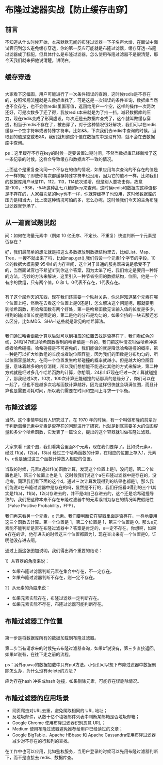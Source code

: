 # 布隆过滤器实战【防止缓存击穿】

## 前言

不知道从什么时候开始，本来默默无闻的布隆过滤器一下子名声大燥，在面试中面试官问到怎么避免缓存穿透，你的第一反应可能就是布隆过滤器，缓存穿透=布隆过滤器成了标配，但具体什么是布隆过滤器，怎么使用布隆过滤器不是很清楚，那今天我们就来把他说清楚，讲明白。

## 缓存穿透

<img src="" />

大家看下这幅图，用户可能进行了一次条件错误的查询，这时候redis是不存在的，按照常规流程就是去数据库找了，可是这是一次错误的条件查询，数据库当然也不会存在，也不会往redis里面写值，返回给用户一个空，这样的操作一次两次还好，可是次数多了还了得，我放redis本来就是为了挡一挡，减轻数据库的压力，现在redis变成了形同虚设，每次还是去数据库查找了，这个就叫做缓存穿透，相当于redis不存在了，被击穿了，对于这种情况很好解决，我们可以在redis缓存一个空字符串或者特殊字符串，比如&&，下次我们去redis中查询的时候，当取到的值是空或者&&，我们就知道这个值在数据库中是没有的，就不会在去数据库中查询。

ps：这里缓存不存在key的时候一定要设置过期时间，不然当数据库已经新增了这一条记录的时候，这样会导致缓存和数据库不一致的情况。

上面这个是重复查询同一个不存在的值的情况，如果应用每次查询的不存在的值是不一样的呢？即使你每次都缓存特殊字符串也没用，因为它的值不一样，比如我们的数据库用户id是111，112，113，114依次递增，但是别人要攻击你，故意拿-100，-936，-545这种乱七八糟的key来查询，这时候redis和数据库这种值都是不存在的，人家每次拿的key也不一样，你就算缓存了也没用，这时候数据库的压力是相当大，比上面这种情况可怕的多，怎么办呢，这时候我们今天的主角布隆过滤器就登场了。

## 从一道面试题说起

问：如何在海量元素中（例如 10 亿无序、不定长、不重复）快速判断一个元素是否存在？

好，我们最简单的想法就是把这么多数据放到数据结构里去，比如List、Map、Tree，一搜不就出来了吗，比如map.get(),我们假设一个元素1个字节的字段，10亿的数据大概需要 954M 的内存空间，这个对于普通的服务器来说是承受不了的，当然面试官也不希望听到你这个答案，因为太笨了吧，我们肯定是要用一种好的方法，巧妙的方法来解决，这里引入一种节省空间的数据结构，位图，他是一个有序的数组，只有两个值，0 和 1。0代表不存在，1代表存在。

<img src="" />

有了这个屌炸天的东西，现在我们还需要一个映射关系，你总得知道某个元素在哪个位置上吧，然后在去看这个位置上是0还是1，怎么解决这个问题呢，那就要用到哈希函数，用哈希函数有两个好处，第一是哈希函数无论输入值的长度是多少，得到的输出值长度是固定的，第二是他的分布是均匀的，如果全挤的一块去那还怎么区分，比如MD5、SHA-1这些就是常见的哈希算法。

<img src="" />

我们通过哈希函数计算以后就可以到相应的位置去找是否存在了，我们看红色的线，24和147经过哈希函数得到的哈希值是一样的，我们把这种情况叫做哈希冲突或者哈希碰撞。哈希碰撞是不可避免的，我们能做的就是降低哈希碰撞的概率，第一种是可以扩大维数组的长度或者说位图容量，因为我们的函数是分布均匀的，所以位图容量越大，在同一个位置发生哈希碰撞的概率就越小。但是越大的位图容量，意味着越多的内存消耗，所以我们想想能不能通过其他的方式来解决，第二种方式就是经过多几个哈希函数的计算，你想啊，24和147现在经过一次计算就碰撞了，那我经过5次，10次，100次计算还能碰撞的话那真的是缘分了，你们可以在一起了，但也不是越多次哈希函数计算越好，因为这样很快就会填满位图，而且计算也是需要消耗时间，所以我们需要在时间和空间上寻求一个平衡。

## 布隆过滤器

当然，这个事情早就有人研究过了，在 1970 年的时候，有一个叫做布隆的前辈对于判断海量元素中元素是否存在的问题进行了研究，也就是到底需要多大的位图容量和多少个哈希函数，它发表了一篇论文，提出的这个容器就叫做布隆过滤器。

<img src="" />

大家来看下这个图，我们看集合里面3个元素，现在我们要存了。比如说元素a，经过 f1(a)，f2(a)，f3(a) 经过三个哈希函数的计算，在相应的位置上存入1，元素b，c也是通过这三个函数计算放入相应的位置。

当取的时候，元素a通过f1(a)函数计算，发现这个位置上是1，没问题，第二个位置也是1，第三个位置上也是 1，这时候我们说这个a在布隆过滤器中是存在的，没毛病，同理我们看下面的这个d，通过三次计算发现得到的结果也都是1，那么我们能说d在布隆过滤器中是存在的吗，显然是不行的，我们仔细看d得到的三个1其实是f1(a)，f1(b)，f2(c)存进去的，并不是d自己存进去的，这个还是哈希碰撞导致的，我们把这种本来不存在布隆过滤器中的元素误判为存在的情况叫做假阳性（False Positive Probability，FPP）。

我们再来看另一个元素，e 元素。我们要判断它在容器里面是否存在，一样地要用这三个函数去计算。第一个位置是 1，第二个位置是 1，第三个位置是 0。那么e元素能不能判断是否在布隆过滤器中？答案是肯定的，e一定不存在。你想啊，如果e存在的话，他存进去的时候这三个位置都置为1，现在查出来有一个位置是0，证明他没存进去啊。

通过上面这张图加说明，我们得出两个重要的结论：

1）从容器的角度来说：

  - 如果布隆过滤器判断元素在集合中存在，不一定存在。
  - 如果布隆过滤器判断不存在，则一定不存在。

2）从元素的角度来说：
  
  - 如果元素实际存在，布隆过滤器一定判断存在。
  - 如果元素实际不存在，布隆过滤器可能判断存在。

## 布隆过滤器工作位置

<img src="" />

第一步是将数据库所有的数据加载到布隆过滤器。

第二步当有请求来的时候先去布隆过滤器查询，如果bf说没有，第三步直接返回。如果bf说有，在往下走之前的流程。

ps：另外guava的数据加载中只有put方法，小伙们可以想下布隆过滤器中数据删除怎么办，为什么没有delete的方法？

应为存在hash 冲突或hash 碰撞，如果删除元素，可能存在误删除情况。


## 布隆过滤器的应用场景

 - 网页爬虫对URL去重，避免爬取相同的 URL 地址；
 - 反垃圾邮件，从数十亿个垃圾邮件列表中判断某邮箱是否垃圾邮箱；
 - Google Chrome 使用布隆过滤器识别恶意 URL；
 - Medium 使用布隆过滤器避免推荐给用户已经读过的文章；
 - Google BigTable，Apache HBbase 和 Apache Cassandra使用布隆过滤器减少对不存在的行和列的查找。

 在工作中也可以应用，比如鉴权服务，当用户登录的时候可以先用布隆过滤器判断下，而不是直接去 redis、数据库查。


